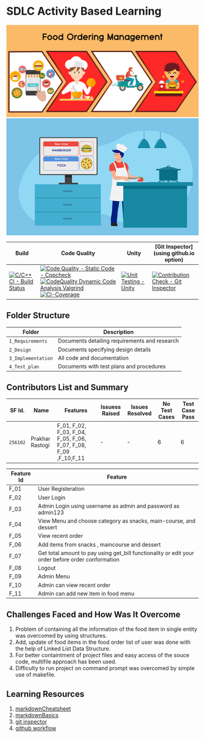 # SDLC Activity Based Learning

![Description](https://github.com/PrakharRastogi123/LTTS_Project_In_C/blob/main/Food_ordering_management_02.png)
![Description](https://github.com/PrakharRastogi123/LTTS_Project_In_C/blob/main/food-order-management-01.png)


Build | Code Quality | Unity | [Git Inspector](using github.io option)
------|----------|-------|--------------
[![C/C++ CI - Build Status](https://github.com/PrakharRastogi123/LTTS_Project_In_C/actions/workflows/c-cpp.yml/badge.svg?branch=main)](https://github.com/PrakharRastogi123/LTTS_Project_In_C/actions/workflows/c-cpp.yml) | [![Code Quality - Static Code - Cppcheck](https://github.com/PrakharRastogi123/LTTS_Project_In_C/actions/workflows/cppcheck.yml/badge.svg)](https://github.com/PrakharRastogi123/LTTS_Project_In_C/actions/workflows/cppcheck.yml) [![CodeQuality Dynamic Code Analysis Valgrind](https://github.com/PrakharRastogi123/LTTS_Project_In_C/actions/workflows/CodeQuality_Dynamic.yml/badge.svg)](https://github.com/PrakharRastogi123/LTTS_Project_In_C/actions/workflows/CodeQuality_Dynamic.yml) [![CI-Coverage](https://github.com/PrakharRastogi123/LTTS_Project_In_C/actions/workflows/gcov.yml/badge.svg)](https://github.com/PrakharRastogi123/LTTS_Project_In_C/actions/workflows/gcov.yml) | [![Unit Testing - Unity](https://github.com/PrakharRastogi123/LTTS_Project_In_C/actions/workflows/unity.yml/badge.svg)](https://github.com/PrakharRastogi123/LTTS_Project_In_C/actions/workflows/unity.yml)| [![Contribution Check - Git Inspector](https://github.com/PrakharRastogi123/LTTS_Project_In_C/actions/workflows/gitinspector.yml/badge.svg)](https://github.com/PrakharRastogi123/LTTS_Project_In_C/actions/workflows/gitinspector.yml)

## Folder Structure
Folder             | Description
-------------------| -----------------------------------------
`1_Requirements`   | Documents detailing requirements and research
`2_Design`         | Documents specifying design details
`3_Implementation` | All code and documentation
`4_Test_plan`      | Documents with test plans and procedures

## Contributors List and Summary
SF Id. |  Name   |    Features    | Issuess Raised |Issues Resolved|No Test Cases|Test Case Pass
-------|---------|----------------|----------------|---------------|-------------|--------------
`256102` | Prakhar Rastogi  | F_01, F_02, F_03, F_04, F_05, F_06, F_07, F_08, F_09 ,F_10,F_11  | -     | -   |6  |6     
   

| Feature Id | Feature |
| -----------|---------|
|F_01| User Registeration |
|F_02| User Login |
|F_03| Admin Login using username as admin and password as admin123 |
|F_04| View Menu and choose category as snacks, main-course, and dessert |
|F_05| View recent order |
|F_06| Add items from snacks , maincourse and dessert|
|F_07| Get total amount to pay using get_bill functionality or edit your order before order conformation  |
|F_08| Logout |
|F_09| Admin Menu |
|F_10| Admin can view recent order |
|F_11| Admin can add new item in food menu |

## Challenges Faced and How Was It Overcome

1. Problem of containing all the information of the food item in single entity was overcomed by using structures.
2. Add, update of food items in the food order list of user was done with the help of Linked List Data Structure.
3. For better containtment of project files and easy access of the souce code, multifile approach has been used.
4. Difficulty to run project on command prompt was overcomed by simple use of makefile.

## Learning Resources
1. [markdownCheatsheet](https://github.com/adam-p/markdown-here/wiki/Markdown-Cheatsheet)
2. [markdownBasics](https://guides.github.com/features/mastering-markdown/)
3. [git inspector](https://github.com/ejwa/gitinspector.git)
4. [github workflow](https://docs.github.com/en/actions/learn-github-action)

